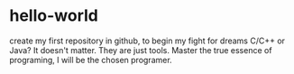 # hello-world
create my first repository in github, to begin my fight for dreams
C/C++ or Java? It doesn't matter. They are just tools.
Master the true essence of programing, I will be the chosen programer.
